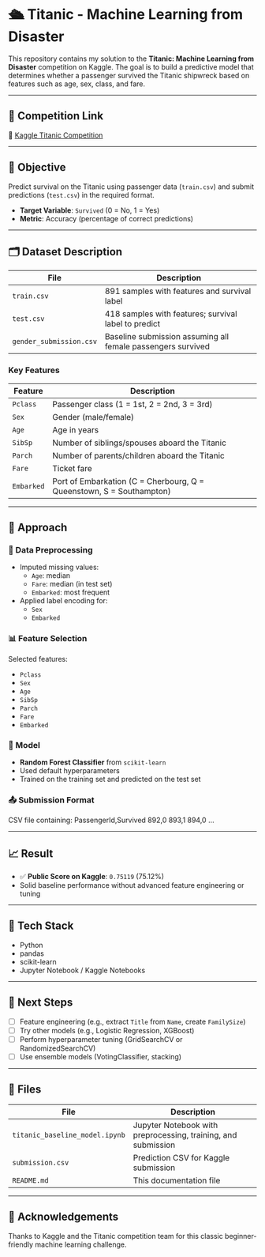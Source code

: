 # 🛳️ Titanic - Machine Learning from Disaster

This repository contains my solution to the **Titanic: Machine Learning from Disaster** competition on Kaggle. The goal is to build a predictive model that determines whether a passenger survived the Titanic shipwreck based on features such as age, sex, class, and fare.

---

## 📌 Competition Link
🔗 [Kaggle Titanic Competition](https://www.kaggle.com/competitions/titanic)

---

## 🎯 Objective

Predict survival on the Titanic using passenger data (`train.csv`) and submit predictions (`test.csv`) in the required format.

- **Target Variable**: `Survived` (0 = No, 1 = Yes)  
- **Metric**: Accuracy (percentage of correct predictions)

---

## 🗂️ Dataset Description

| File                    | Description                                                       |
|-------------------------|-------------------------------------------------------------------|
| `train.csv`             | 891 samples with features and survival label                      |
| `test.csv`              | 418 samples with features; survival label to predict              |
| `gender_submission.csv` | Baseline submission assuming all female passengers survived       |

### Key Features

| Feature    | Description                                                  |
|------------|--------------------------------------------------------------|
| `Pclass`   | Passenger class (1 = 1st, 2 = 2nd, 3 = 3rd)                   |
| `Sex`      | Gender (male/female)                                         |
| `Age`      | Age in years                                                 |
| `SibSp`    | Number of siblings/spouses aboard the Titanic                |
| `Parch`    | Number of parents/children aboard the Titanic                |
| `Fare`     | Ticket fare                                                  |
| `Embarked` | Port of Embarkation (C = Cherbourg, Q = Queenstown, S = Southampton) |

---

## 🧪 Approach

### 🔧 Data Preprocessing
- Imputed missing values:
  - `Age`: median
  - `Fare`: median (in test set)
  - `Embarked`: most frequent
- Applied label encoding for:
  - `Sex`
  - `Embarked`

### 📊 Feature Selection
Selected features:
- `Pclass`
- `Sex`
- `Age`
- `SibSp`
- `Parch`
- `Fare`
- `Embarked`

### 🤖 Model
- **Random Forest Classifier** from `scikit-learn`
- Used default hyperparameters
- Trained on the training set and predicted on the test set

### 📤 Submission Format
CSV file containing:
PassengerId,Survived
892,0
893,1
894,0
...


---

## 📈 Result

- ✅ **Public Score on Kaggle**: `0.75119` (75.12%)
- Solid baseline performance without advanced feature engineering or tuning

---

## 🧰 Tech Stack

- Python  
- pandas  
- scikit-learn  
- Jupyter Notebook / Kaggle Notebooks  

---

## 🚀 Next Steps

- [ ] Feature engineering (e.g., extract `Title` from `Name`, create `FamilySize`)
- [ ] Try other models (e.g., Logistic Regression, XGBoost)
- [ ] Perform hyperparameter tuning (GridSearchCV or RandomizedSearchCV)
- [ ] Use ensemble models (VotingClassifier, stacking)

---

## 📁 Files

| File                         | Description                                                  |
|------------------------------|--------------------------------------------------------------|
| `titanic_baseline_model.ipynb` | Jupyter Notebook with preprocessing, training, and submission |
| `submission.csv`             | Prediction CSV for Kaggle submission                         |
| `README.md`                  | This documentation file                                      |

---

## 🤝 Acknowledgements

Thanks to Kaggle and the Titanic competition team for this classic beginner-friendly machine learning challenge.

